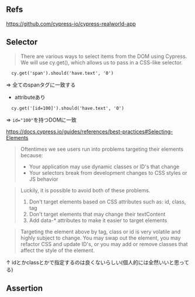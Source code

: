 ## Refs
https://github.com/cypress-io/cypress-realworld-app

## Selector
> There are various ways to select items from the DOM using Cypress. We will use cy.get(), which allows us to pass in a CSS-like selector.

```tsx
  cy.get('span').should('have.text', '0')
```
=> 全てのspanタグに一致する
- attributeあり
```tsx
  cy.get('[id=100]').should('have.text', '0')
```
=> `id="100"`を持つDOMに一致

https://docs.cypress.io/guides/references/best-practices#Selecting-Elements

> Oftentimes we see users run into problems targeting their elements because:
>
> - Your application may use dynamic classes or ID's that change
> - Your selectors break from development changes to CSS styles or JS behavior

> Luckily, it is possible to avoid both of these problems.
> 
> 1. Don't target elements based on CSS attributes such as: id, class, tag
> 2. Don't target elements that may change their textContent
> 3. Add data-* attributes to make it easier to target elements

> Targeting the element above by tag, class or id is very volatile and highly subject to change. You may swap out the element, you may refactor CSS and update ID's, or you may add or remove classes that affect the style of the element.

↑ idとかclassとかで指定するのは良くないらしい(個人的には全然いいと思ってる)

## Assertion
